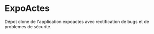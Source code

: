 # ExpoActes

Dépot clone de l'application expoactes avec rectification de bugs et de problemes de sécurité.
